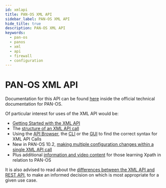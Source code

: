 ```yaml
---
id: xmlapi
title: PAN-OS XML API
sidebar_label: PAN-OS XML API
hide_title: true
description: PAN-OS XML API
keywords:
  - pan-os
  - panos
  - xml
  - api
  - firewall
  - configuration
---
```


# PAN-OS XML API

Documentation for this API can be found [here](https://docs.paloaltonetworks.com/pan-os/10-2/pan-os-panorama-api) inside the official technical documentation for PAN-OS.

Of particular interest for uses of the XML API would be:
- [Getting Started with the XML API](https://docs.paloaltonetworks.com/pan-os/10-2/pan-os-panorama-api/get-started-with-the-pan-os-xml-api)
- The [structure of an XML API call](https://docs.paloaltonetworks.com/pan-os/10-2/pan-os-panorama-api/about-the-pan-os-xml-api/structure-of-a-pan-os-xml-api-request)
- Using the [API Browser](https://docs.paloaltonetworks.com/pan-os/10-2/pan-os-panorama-api/get-started-with-the-pan-os-xml-api/explore-the-api/use-the-api-browser), the [CLI](https://docs.paloaltonetworks.com/pan-os/10-2/pan-os-panorama-api/get-started-with-the-pan-os-xml-api/explore-the-api/use-the-cli-to-find-xml-api-syntax) or the [GUI](https://docs.paloaltonetworks.com/pan-os/10-2/pan-os-panorama-api/get-started-with-the-pan-os-xml-api/explore-the-api/use-the-web-interface-to-find-xml-api-syntax) to find the correct syntax for XML API Calls
- New in PAN-OS 10.2, [making multiple configuration changes within a single XML API call](https://docs.paloaltonetworks.com/pan-os/10-2/pan-os-panorama-api/pan-os-xml-api-request-types/configuration-api/multi-config-request-api)
- Plus additional [information and video content](https://live.paloaltonetworks.com/t5/quickplay-solutions-blogs/don-t-fear-the-xml/ba-p/390599) for those learning Xpath in relation to PAN-OS

It is also advised to read about the [differences between the XML API and REST API](https://docs.paloaltonetworks.com/pan-os/10-2/pan-os-panorama-api/about-the-pan-os-xml-api), to make an informed decision on which is most appropriate for a given use case.